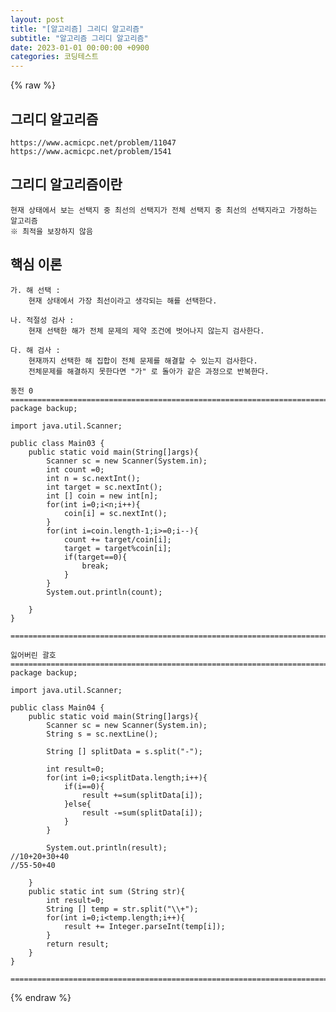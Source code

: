 ```yaml
---  
layout: post  
title: "[알고리즘] 그리디 알고리즘"  
subtitle: "알고리즘 그리디 알고리즘"  
date: 2023-01-01 00:00:00 +0900  
categories: 코딩테스트  
---  
```

{% raw %}  
## 그리디 알고리즘  
	https://www.acmicpc.net/problem/11047  
	https://www.acmicpc.net/problem/1541  
## 그리디 알고리즘이란  
	현재 상태에서 보는 선택지 중 최선의 선택지가 전체 선택지 중 최선의 선택지라고 가정하는 알고리즘  
	※ 최적을 보장하지 않음  
  
## 핵심 이론  
	가. 해 선택 :  
		현재 상태에서 가장 최선이라고 생각되는 해를 선택한다.  
  
	나. 적절성 검사 :  
		현재 선택한 해가 전체 문제의 제약 조건에 벗어나지 않는지 검사한다.  
  
	다. 해 검사 :  
		현재까지 선택한 해 집합이 전체 문제를 해결할 수 있는지 검사한다.  
		전체문제를 해결하지 못한다면 "가" 로 돌아가 같은 과정으로 반복한다.  
  
	동전 0  
	======================================================================================================  
	package backup;  
  
	import java.util.Scanner;  
  
	public class Main03 {  
		public static void main(String[]args){  
			Scanner sc = new Scanner(System.in);  
			int count =0;  
			int n = sc.nextInt();  
			int target = sc.nextInt();  
			int [] coin = new int[n];  
			for(int i=0;i<n;i++){  
				coin[i] = sc.nextInt();  
			}  
			for(int i=coin.length-1;i>=0;i--){  
				count += target/coin[i];  
				target = target%coin[i];  
				if(target==0){  
					break;  
				}  
			}  
			System.out.println(count);  
  
		}  
	}  
  
	======================================================================================================  
  
	잃어버린 괄호  
	======================================================================================================  
	package backup;  
  
	import java.util.Scanner;  
  
	public class Main04 {  
		public static void main(String[]args){  
			Scanner sc = new Scanner(System.in);  
			String s = sc.nextLine();  
  
			String [] splitData = s.split("-");  
  
			int result=0;  
			for(int i=0;i<splitData.length;i++){  
				if(i==0){  
					result +=sum(splitData[i]);  
				}else{  
					result -=sum(splitData[i]);  
				}  
			}  
  
			System.out.println(result);  
	//10+20+30+40  
	//55-50+40  
  
		}  
		public static int sum (String str){  
			int result=0;  
			String [] temp = str.split("\\+");  
			for(int i=0;i<temp.length;i++){  
				result += Integer.parseInt(temp[i]);  
			}  
			return result;  
		}  
	}  
  
	======================================================================================================  
{% endraw %}